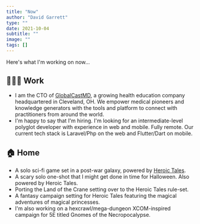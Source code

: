 ```yaml
---
title: "Now"
author: "David Garrett"
type: ""
date: 2021-10-04
subtitle: ""
image: ""
tags: []
---
```


Here's what I'm working on now...

## 🧑🏽‍💻 Work

* I am the CTO of [GlobalCastMD](https://globalcastmd.com), a growing health education company headquartered in Cleveland, OH. We empower medical pioneers and knowledge generators with the tools and platform to connect with practitioners from around the world.
* I'm happy to say that I'm hiring. I'm looking for an intermediate-level polyglot developer with experience in web and mobile. Fully remote. Our current tech stack is Laravel/Php on the web and Flutter/Dart on mobile.

## 🏠 Home

* A solo sci-fi game set in a post-war galaxy, powered by [Heroic Tales](https://heroictalesrpg.com).
* A scary solo one-shot that I might get done in time for Halloween. Also powered by Heroic Tales.
* Porting the Land of the Crane setting over to the Heroic Tales rule-set.
* A fantasy campaign setting for Heroic Tales featuring the magical adventures of magical princesses.
* I'm also working on a hexcrawl/mega-dungeon XCOM-inspired campaign for 5E titled Gnomes of the Necropocalypse.
